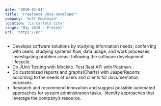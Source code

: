 ```yaml
---
date: '2019-05-01'
title: 'Freelance Java Developer'
company: 'Self Employed'
location: 'La Carlota City'
range: 'May 2019 - Present'
url: 'https://#/'
---
```


- Develops software solutions by studying information needs; conferring with users; studying systems flow, data usage, and work processes; investigating problem areas; following the software development lifecycle.
- Do JUnit Testing with Mockito. Test Rest API with Postman.
- Do customized reports and graphs(Charts) with JasperReports according to the needs of users and clients for documentation purposes.
- Research and recommend innovation and suggest possible automated approaches for system administration tasks.  Identify approaches that leverage the company’s resource.

